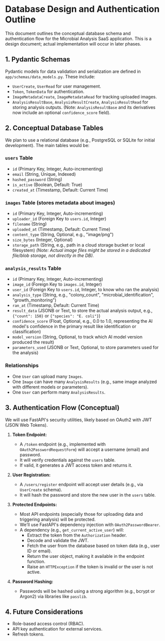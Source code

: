 # Database Design and Authentication Outline

This document outlines the conceptual database schema and authentication flow for the Microbial Analysis SaaS application. 
This is a design document; actual implementation will occur in later phases.

## 1. Pydantic Schemas

Pydantic models for data validation and serialization are defined in `app/schemas/data_models.py`. These include:
- `UserCreate`, `UserRead` for user management.
- `Token`, `TokenData` for authentication.
- `ImageMetadataCreate`, `ImageMetadataRead` for tracking uploaded images.
- `AnalysisResultBase`, `AnalysisResultCreate`, `AnalysisResultRead` for storing analysis outputs. (Note: `AnalysisResultBase` and its derivatives now include an optional `confidence_score` field).

## 2. Conceptual Database Tables

We plan to use a relational database (e.g., PostgreSQL or SQLite for initial development). The main tables would be:

### `users` Table
- `id` (Primary Key, Integer, Auto-incrementing)
- `email` (String, Unique, Indexed)
- `hashed_password` (String)
- `is_active` (Boolean, Default: True)
- `created_at` (Timestamp, Default: Current Time)

### `images` Table (stores metadata about images)
- `id` (Primary Key, Integer, Auto-incrementing)
- `uploader_id` (Foreign Key to `users.id`, Integer)
- `filename` (String)
- `uploaded_at` (Timestamp, Default: Current Time)
- `content_type` (String, Optional, e.g., "image/png")
- `size_bytes` (Integer, Optional)
- `storage_path` (String, e.g., path in a cloud storage bucket or local filesystem) 
  *(Note: Actual image files might be stored in a dedicated file/blob storage, not directly in the DB).*

### `analysis_results` Table
- `id` (Primary Key, Integer, Auto-incrementing)
- `image_id` (Foreign Key to `images.id`, Integer)
- `user_id` (Foreign Key to `users.id`, Integer, to know who ran the analysis)
- `analysis_type` (String, e.g., "colony_count", "microbial_identification", "growth_monitoring")
- `ran_at` (Timestamp, Default: Current Time)
- `result_data` (JSONB or Text, to store the actual analysis output, e.g., `{"count": 150}` or `{"species": "E. coli"}`)
- `confidence_score` (Float, Optional, e.g., 0.0 to 1.0, representing the AI model's confidence in the primary result like identification or classification)
- `model_version` (String, Optional, to track which AI model version produced the result)
- `parameters_used` (JSONB or Text, Optional, to store parameters used for the analysis)

### Relationships
- One `User` can upload many `Images`.
- One `Image` can have many `AnalysisResults` (e.g., same image analyzed with different models or parameters).
- One `User` can perform many `AnalysisResults`.

## 3. Authentication Flow (Conceptual)

We will use FastAPI's security utilities, likely based on OAuth2 with JWT (JSON Web Tokens).

1.  **Token Endpoint:**
    - A `/token` endpoint (e.g., implemented with `OAuth2PasswordRequestForm`) will accept a username (email) and password.
    - It will verify credentials against the `users` table.
    - If valid, it generates a JWT access token and returns it.

2.  **User Registration:**
    - A `/users/register` endpoint will accept user details (e.g., via `UserCreate` schema).
    - It will hash the password and store the new user in the `users` table.

3.  **Protected Endpoints:**
    - Most API endpoints (especially those for uploading data and triggering analysis) will be protected.
    - We'll use FastAPI's dependency injection with `OAuth2PasswordBearer`.
    - A dependency (e.g., `get_current_active_user`) will:
        - Extract the token from the `Authorization` header.
        - Decode and validate the JWT.
        - Fetch the user from the database based on token data (e.g., user ID or email).
        - Return the user object, making it available in the endpoint function.
        - Raise an `HTTPException` if the token is invalid or the user is not active.

4.  **Password Hashing:**
    - Passwords will be hashed using a strong algorithm (e.g., bcrypt or Argon2) via libraries like `passlib`.

## 4. Future Considerations
- Role-based access control (RBAC).
- API key authentication for external services.
- Refresh tokens.
